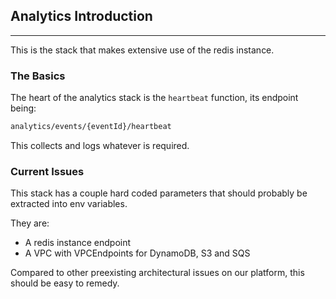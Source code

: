 ## Analytics Introduction

---

This is the stack that makes extensive use of the redis instance.

### The Basics

The heart of the analytics stack is the `heartbeat` function, its endpoint being:

```txt
analytics/events/{eventId}/heartbeat
```

This collects and logs whatever is required. 

### Current Issues

This stack has a couple hard coded parameters that should probably be extracted into env variables.

They are:

- A redis instance endpoint
- A VPC with VPCEndpoints for DynamoDB, S3 and SQS

Compared to other preexisting architectural issues on our platform, this should be easy to remedy.

